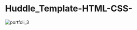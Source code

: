 # Huddle_Template-HTML-CSS-


![portfoli_3](https://github.com/MohamedHosni99/Clipboard_Template-HTML-CSS/assets/99591894/8439d1b3-4861-45a1-ba78-6b5552e375d1)

